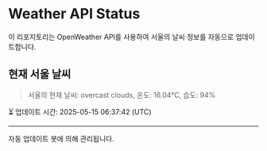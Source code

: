 
# Weather API Status

이 리포지토리는 OpenWeather API를 사용하여 서울의 날씨 정보를 자동으로 업데이트합니다.

## 현재 서울 날씨
> 서울의 현재 날씨: overcast clouds, 온도: 16.04°C, 습도: 94%

⏳ 업데이트 시간: 2025-05-15 06:37:42 (UTC)

---
자동 업데이트 봇에 의해 관리됩니다.
